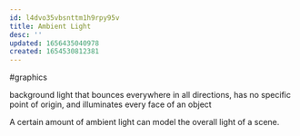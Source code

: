 ```yaml
---
id: l4dvo35vbsnttm1h9rpy95v
title: Ambient Light
desc: ''
updated: 1656435040978
created: 1654530812381
---
```

#graphics

background light that bounces everywhere in all directions, has no specific point of origin, and illuminates every face of an object

A certain amount of ambient light can model the overall light of a scene.
